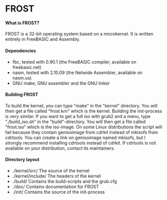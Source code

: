 FROST
======

#### What is FROST? ####
FROST is a 32-bit operating system based on a microkernel. It is written
entirely in FreeBASIC and Assembly.

#### Dependencies ####
- fbc, tested with 0.90.1 (the FreeBASIC compiler, available on freebasic.net)
- nasm, tested with 2.10.09 (the Netwide Assembler, available on nasm.us)
- GNU make, GNU assembler and the GNU linker

#### Building FROST ####
To build the kernel, you can type "make" in the "kernel" directory. You will then
get a file called "frost.krn" which is the kernel.
Building the init-process is very similar.
If you want to get a full iso with grub2 and a menu, type "./build_iso.sh" in
the "build"-directory. You will then get a file called "frost.iso" which is
the iso-image.
On some Linux distributions the script will fail because they contain
genisoimage from cdrkit instead of mkisofs from cdrtools. You can create
a link on genisoimage named mkisofs, but I strongly recommend installing
cdrtools instead of cdrkit. If cdrtools is not available on your distribution,
contact its maintainers.

#### Directory layout ####

- ./kernel/src/              The source of the kernel
- ./kernel/include/          The headers of the kernel
- ./build/                   Contains the build-scripts and the grub.cfg
- ./doc/                     Contains documentation for FROST
- ./init/                    Contains the source of the init-process
